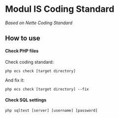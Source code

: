 # Modul IS Coding Standard

_Based on Nette Coding Standard_

## How to use

#### Check PHP files

Check coding standard:

```
php ecs check [target directory]
```

And fix it:

```
php ecs check [target directory] --fix
```

#### Check SQL settings

```
php sqltest [server] [username] [password]
```